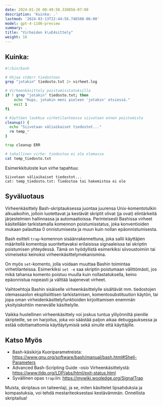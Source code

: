 ```yaml
---
date: 2024-01-26 00:49:50.338056-07:00
description: 'Kuinka: .'
lastmod: '2024-03-13T22:44:56.746508-06:00'
model: gpt-4-1106-preview
summary: .
title: "Virheiden k\xE4sittely"
weight: 16
---
```


## Kuinka:
```Bash
#!/bin/bash

# Ohjaa stderr tiedostoon
grep "jotakin" tiedosto.txt 2> virheet.log

# Virheenkäsittely poistumisstatuksilla
if ! grep "jotakin" tiedosto.txt; then
    echo "Hups, jotakin meni pieleen 'jotakin' etsiessä."
    exit 1
fi

# Käyttäen loukkua virhetilanteessa siivotaan ennen poistumista
cleanup() {
  echo "Siivotaan väliaikaiset tiedostot..."
  rm temp_*
}

trap cleanup ERR

# tahallinen virhe: tiedostoa ei ole olemassa
cat temp_tiedosto.txt
```

Esimerkkituloste kun virhe tapahtuu:

```
Siivotaan väliaikaiset tiedostot...
cat: temp_tiedosto.txt: Tiedostoa tai hakemistoa ei ole
```

## Syväluotaus
Virheenkäsittely Bash-skriptauksessa juontaa juurensa Unix-komentotulkin alkuaikoihin, jolloin luotettavat ja kestävät skriptit olivat (ja ovat) elintärkeitä järjestelmien hallinnassa ja automaatioissa. Perinteisesti Bashissa virheet käsitellään tarkistamalla komennon poistumisstatus, joka konventioiden mukaan palauttaa 0 onnistumisesta ja muun kuin nollan epäonnistumisesta.

Bash esitteli `trap`-komennon sisäänrakennettuna, joka sallii käyttäjien määritellä komentoja suoritettavaksi erilaisissa signaaleissa tai skriptin poistumisen yhteydessä. Tämä on hyödyllistä esimerkiksi siivoustoimiin tai viimeiseksi keinoksi virheenkäsittelymekanismina.

On myös `set`-komento, jolla voidaan muuttaa Bashin toimintaa virhetilanteissa. Esimerkiksi `set -e` saa skriptin poistumaan välittömästi, jos mikä tahansa komento poistuu muulla kuin nollastatuksella, keino epäonnistua nopeasti ja välttää laajenevat virheet.

Vaihtoehtoja Bashin sisäiselle virheenkäsittelylle sisältävät mm. tiedostojen olemassaolon eksplisiittisen tarkistamisen, komentosubstituution käytön, tai jopa oman virheidenkäsittelyfunktioiden kirjoittamisen enemmän yksityiskohtiin menevälle käsittelylle.

Vaikka huolellinen virheenkäsittely voi joskus tuntua ylilyönniltä pienille skripteille, se on harjoitus, joka voi säästää paljon aikaa debuggauksessa ja estää odottamattomia käyttäytymisiä sekä sinulle että käyttäjille.

## Katso Myös
- Bash-käsikirja Kuoriparametreista: https://www.gnu.org/software/bash/manual/bash.html#Shell-Parameters
- Advanced Bash-Scripting Guide -osio Virheenkäsittelystä: https://www.tldp.org/LDP/abs/html/exit-status.html
- Syvällinen opas `trap`:iin: https://mywiki.wooledge.org/SignalTrap

Muista, skriptaus on taiteenlaji, ja se, miten käsittelet lipsahduksia ja kompastuksia, voi tehdä mestariteoksestasi kestävämmän. Onnellista skriptailua!
